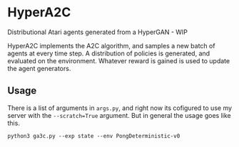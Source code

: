 # HyperA2C
Distributional Atari agents generated from a HyperGAN - WIP

HyperA2C implements the A2C algorithm, and samples a new batch of agents at every time step. A distribution of policies is generated, and evaluated on the environment. Whatever reward is gained is used to update the agent generators. 

## Usage
There is a list of arguments in `args.py`, and right now its cofigured to use my server with the `--scratch=True` argument. But in general the usage goes like this. 

`python3 ga3c.py --exp state --env PongDeterministic-v0`
